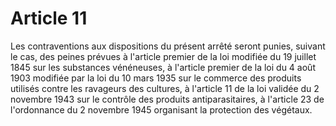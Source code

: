 # Article 11

Les contraventions aux dispositions du présent arrêté seront punies, suivant le cas, des peines prévues à l'article premier de la loi modifiée du 19 juillet 1845 sur les substances vénéneuses, à l'article premier de la loi du 4 août 1903 modifiée par la loi du 10 mars 1935 sur le commerce des produits utilisés contre les ravageurs des cultures, à l'article 11 de la loi validée du 2 novembre 1943 sur le contrôle des produits antiparasitaires, à l'article 23 de l'ordonnance du 2 novembre 1945 organisant la protection des végétaux.
